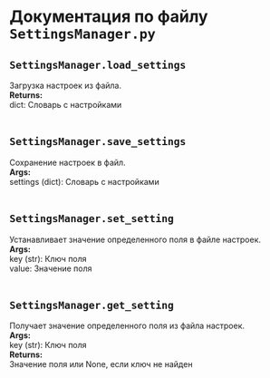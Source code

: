 # Документация по файлу `SettingsManager.py`


## `SettingsManager.load_settings`<br>
Загрузка настроек из файла.<br>
**Returns:**<br>
dict: Словарь с настройками<br>
<br>

## `SettingsManager.save_settings`<br>
Сохранение настроек в файл.<br>
**Args:**<br>
settings (dict): Словарь с настройками<br>
<br>

## `SettingsManager.set_setting`<br>
Устанавливает значение определенного поля в файле настроек.<br>
**Args:**<br>
key (str): Ключ поля<br>
value: Значение поля<br>
<br>

## `SettingsManager.get_setting`<br>
Получает значение определенного поля из файла настроек.<br>
**Args:**<br>
key (str): Ключ поля<br>
**Returns:**<br>
Значение поля или None, если ключ не найден<br>
<br>
